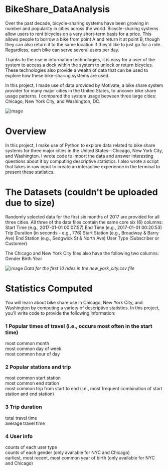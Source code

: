 # BikeShare_DataAnalysis
Over the past decade, bicycle-sharing systems have been growing in number and popularity in cities across the world. Bicycle-sharing systems allow users to rent bicycles on a very short-term basis for a price. This allows people to borrow a bike from point A and return it at point B, though they can also return it to the same location if they'd like to just go for a ride. Regardless, each bike can serve several users per day.

Thanks to the rise in information technologies, it is easy for a user of the system to access a dock within the system to unlock or return bicycles. These technologies also provide a wealth of data that can be used to explore how these bike-sharing systems are used.

In this project, I made use of data provided by Motivate, a bike share system provider for many major cities in the United States, to uncover bike share usage patterns. I compared the system usage between three large cities: Chicago, New York City, and Washington, DC.

![image](https://user-images.githubusercontent.com/45936612/118684510-925dd380-b802-11eb-8024-320bc4e08e4f.png)

# Overview
In this project, I make use of Python to explore data related to bike share systems for three major cities in the United States—Chicago, New York City, and Washington. I wrote code to import the data and answer interesting questions about it by computing descriptive statistics. I also wrote a script that takes in raw input to create an interactive experience in the terminal to present these statistics.

# The Datasets (couldn't be uploaded due to size)
Randomly selected data for the first six months of 2017 are provided for all three cities. All three of the data files contain the same core six (6) columns:
Start Time (e.g., 2017-01-01 00:07:57)
End Time (e.g., 2017-01-01 00:20:53)
Trip Duration (in seconds - e.g., 776)
Start Station (e.g., Broadway & Barry Ave)
End Station (e.g., Sedgwick St & North Ave)
User Type (Subscriber or Customer)

The Chicago and New York City files also have the following two columns:
Gender
Birth Year

![image](https://user-images.githubusercontent.com/45936612/118685217-30519e00-b803-11eb-81ac-bb407c22d256.png)
                          *Data for the first 10 rides in the new_york_city.csv file*

# Statistics Computed
You will learn about bike share use in Chicago, New York City, and Washington by computing a variety of descriptive statistics. In this project, you'll write code to provide the following information:

### 1 Popular times of travel (i.e., occurs most often in the start time) 

most common month <br />
most common day of week <br />
most common hour of day <br />

### 2 Popular stations and trip

most common start station <br />
most common end station <br />
most common trip from start to end (i.e., most frequent combination of start station and end station) <br />

### 3 Trip duration

total travel time <br />
average travel time <br />

### 4 User info

counts of each user type <br />
counts of each gender (only available for NYC and Chicago) <br />
earliest, most recent, most common year of birth (only available for NYC and Chicago) <br />
